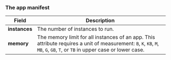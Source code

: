 ### The app manifest

Field | Description
---- | -----------
**instances** | The number of instances to run.
**memory** | The memory limit for all instances of an app. This attribute requires a unit of measurement: `B`, `K`, `KB`, `M`, `MB`, `G`, `GB`, `T`, or `TB` in upper case or lower case.
